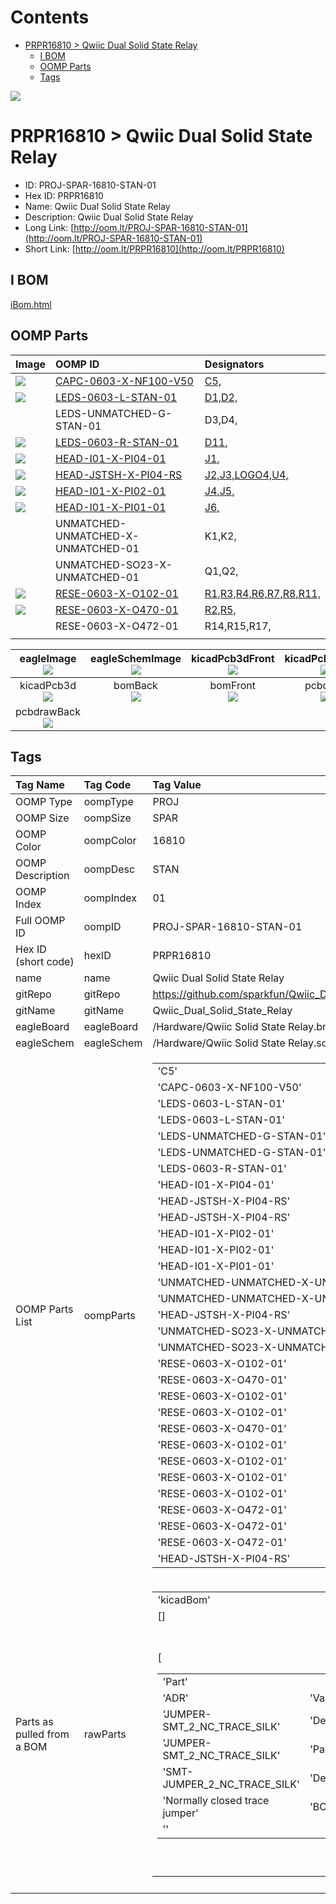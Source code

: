 



Contents
========

* [PRPR16810 > Qwiic Dual Solid State Relay](#prpr16810--qwiic-dual-solid-state-relay)
	* [I BOM](#i-bom)
	* [OOMP Parts](#oomp-parts)
	* [Tags](#tags)
  
![][im]
# PRPR16810 > Qwiic Dual Solid State Relay

- ID: PROJ-SPAR-16810-STAN-01
- Hex ID: PRPR16810
- Name: Qwiic Dual Solid State Relay
- Description: Qwiic Dual Solid State Relay
- Long Link: [http://oom.lt/PROJ-SPAR-16810-STAN-01](http://oom.lt/PROJ-SPAR-16810-STAN-01)
- Short Link: [http://oom.lt/PRPR16810](http://oom.lt/PRPR16810)

## I BOM
  
[iBom.html](https://htmlpreview.github.io/?https://github.com/oomlout/oomlout_OOMP_projects/blob/main/PROJ/SPAR/16810/STAN/01ibom.html)
## OOMP Parts
  

|Image|OOMP ID|Designators|
| :--- | :--- | :--- |
|[![](https://raw.githubusercontent.com/oomlout/oomlout_OOMP_parts_V2/CAPC/0603/X/NF100/V50/main/image_140.jpg)](https://github.com/oomlout/oomlout_OOMP_parts_V2/CAPC/0603/X/NF100/V50/tree/main/)|[CAPC-0603-X-NF100-V50](https://github.com/oomlout/oomlout_OOMP_parts_V2/CAPC/0603/X/NF100/V50/tree/main/)|[C5,](https://github.com/oomlout/oomlout_OOMP_parts_V2/CAPC/0603/X/NF100/V50/tree/main/)|
|[![](https://raw.githubusercontent.com/oomlout/oomlout_OOMP_parts_V2/LEDS/0603/L/STAN/01/main/image_140.jpg)](https://github.com/oomlout/oomlout_OOMP_parts_V2/LEDS/0603/L/STAN/01/tree/main/)|[LEDS-0603-L-STAN-01](https://github.com/oomlout/oomlout_OOMP_parts_V2/LEDS/0603/L/STAN/01/tree/main/)|[D1,D2,](https://github.com/oomlout/oomlout_OOMP_parts_V2/LEDS/0603/L/STAN/01/tree/main/)|
|![]()|LEDS-UNMATCHED-G-STAN-01|D3,D4,|
|[![](https://raw.githubusercontent.com/oomlout/oomlout_OOMP_parts_V2/LEDS/0603/R/STAN/01/main/image_140.jpg)](https://github.com/oomlout/oomlout_OOMP_parts_V2/LEDS/0603/R/STAN/01/tree/main/)|[LEDS-0603-R-STAN-01](https://github.com/oomlout/oomlout_OOMP_parts_V2/LEDS/0603/R/STAN/01/tree/main/)|[D11,](https://github.com/oomlout/oomlout_OOMP_parts_V2/LEDS/0603/R/STAN/01/tree/main/)|
|[![](https://raw.githubusercontent.com/oomlout/oomlout_OOMP_parts_V2/HEAD/I01/X/PI04/01/main/image_140.jpg)](https://github.com/oomlout/oomlout_OOMP_parts_V2/HEAD/I01/X/PI04/01/tree/main/)|[HEAD-I01-X-PI04-01](https://github.com/oomlout/oomlout_OOMP_parts_V2/HEAD/I01/X/PI04/01/tree/main/)|[J1,](https://github.com/oomlout/oomlout_OOMP_parts_V2/HEAD/I01/X/PI04/01/tree/main/)|
|[![](https://raw.githubusercontent.com/oomlout/oomlout_OOMP_parts_V2/HEAD/JSTSH/X/PI04/RS/main/image_140.jpg)](https://github.com/oomlout/oomlout_OOMP_parts_V2/HEAD/JSTSH/X/PI04/RS/tree/main/)|[HEAD-JSTSH-X-PI04-RS](https://github.com/oomlout/oomlout_OOMP_parts_V2/HEAD/JSTSH/X/PI04/RS/tree/main/)|[J2,J3,LOGO4,U4,](https://github.com/oomlout/oomlout_OOMP_parts_V2/HEAD/JSTSH/X/PI04/RS/tree/main/)|
|[![](https://raw.githubusercontent.com/oomlout/oomlout_OOMP_parts_V2/HEAD/I01/X/PI02/01/main/image_140.jpg)](https://github.com/oomlout/oomlout_OOMP_parts_V2/HEAD/I01/X/PI02/01/tree/main/)|[HEAD-I01-X-PI02-01](https://github.com/oomlout/oomlout_OOMP_parts_V2/HEAD/I01/X/PI02/01/tree/main/)|[J4,J5,](https://github.com/oomlout/oomlout_OOMP_parts_V2/HEAD/I01/X/PI02/01/tree/main/)|
|[![](https://raw.githubusercontent.com/oomlout/oomlout_OOMP_parts_V2/HEAD/I01/X/PI01/01/main/image_140.jpg)](https://github.com/oomlout/oomlout_OOMP_parts_V2/HEAD/I01/X/PI01/01/tree/main/)|[HEAD-I01-X-PI01-01](https://github.com/oomlout/oomlout_OOMP_parts_V2/HEAD/I01/X/PI01/01/tree/main/)|[J6,](https://github.com/oomlout/oomlout_OOMP_parts_V2/HEAD/I01/X/PI01/01/tree/main/)|
|![]()|UNMATCHED-UNMATCHED-X-UNMATCHED-01|K1,K2,|
|![]()|UNMATCHED-SO23-X-UNMATCHED-01|Q1,Q2,|
|[![](https://raw.githubusercontent.com/oomlout/oomlout_OOMP_parts_V2/RESE/0603/X/O102/01/main/image_140.jpg)](https://github.com/oomlout/oomlout_OOMP_parts_V2/RESE/0603/X/O102/01/tree/main/)|[RESE-0603-X-O102-01](https://github.com/oomlout/oomlout_OOMP_parts_V2/RESE/0603/X/O102/01/tree/main/)|[R1,R3,R4,R6,R7,R8,R11,](https://github.com/oomlout/oomlout_OOMP_parts_V2/RESE/0603/X/O102/01/tree/main/)|
|[![](https://raw.githubusercontent.com/oomlout/oomlout_OOMP_parts_V2/RESE/0603/X/O470/01/main/image_140.jpg)](https://github.com/oomlout/oomlout_OOMP_parts_V2/RESE/0603/X/O470/01/tree/main/)|[RESE-0603-X-O470-01](https://github.com/oomlout/oomlout_OOMP_parts_V2/RESE/0603/X/O470/01/tree/main/)|[R2,R5,](https://github.com/oomlout/oomlout_OOMP_parts_V2/RESE/0603/X/O470/01/tree/main/)|
|![]()|RESE-0603-X-O472-01|R14,R15,R17,|
||||
  

|eagleImage<br>[![](https://raw.githubusercontent.com/oomlout/oomlout_OOMP_projects_V2/PROJ/SPAR/16810/STAN/01/main/eagleImage_140.png)](https://github.com/oomlout/oomlout_OOMP_projects_V2/PROJ/SPAR/16810/STAN/01/tree/main/eagleImage.png)|eagleSchemImage<br>[![](https://raw.githubusercontent.com/oomlout/oomlout_OOMP_projects_V2/PROJ/SPAR/16810/STAN/01/main/eagleSchemImage_140.png)](https://github.com/oomlout/oomlout_OOMP_projects_V2/PROJ/SPAR/16810/STAN/01/tree/main/eagleSchemImage.png)|kicadPcb3dFront<br>[![](https://raw.githubusercontent.com/oomlout/oomlout_OOMP_projects_V2/PROJ/SPAR/16810/STAN/01/main/kicadPcb3dFront_140.png)](https://github.com/oomlout/oomlout_OOMP_projects_V2/PROJ/SPAR/16810/STAN/01/tree/main/kicadPcb3dFront.png)|kicadPcb3dBack<br>[![](https://raw.githubusercontent.com/oomlout/oomlout_OOMP_projects_V2/PROJ/SPAR/16810/STAN/01/main/kicadPcb3dBack_140.png)](https://github.com/oomlout/oomlout_OOMP_projects_V2/PROJ/SPAR/16810/STAN/01/tree/main/kicadPcb3dBack.png)|
| :---: | :---: | :---: | :---: |
|kicadPcb3d<br>[![](https://raw.githubusercontent.com/oomlout/oomlout_OOMP_projects_V2/PROJ/SPAR/16810/STAN/01/main/kicadPcb3d_140.png)](https://github.com/oomlout/oomlout_OOMP_projects_V2/PROJ/SPAR/16810/STAN/01/tree/main/kicadPcb3d.png)|bomBack<br>[![](https://raw.githubusercontent.com/oomlout/oomlout_OOMP_projects_V2/PROJ/SPAR/16810/STAN/01/main/bomBack_140.png)](https://github.com/oomlout/oomlout_OOMP_projects_V2/PROJ/SPAR/16810/STAN/01/tree/main/bomBack.png)|bomFront<br>[![](https://raw.githubusercontent.com/oomlout/oomlout_OOMP_projects_V2/PROJ/SPAR/16810/STAN/01/main/bomFront_140.png)](https://github.com/oomlout/oomlout_OOMP_projects_V2/PROJ/SPAR/16810/STAN/01/tree/main/bomFront.png)|pcbdraw<br>[![](https://raw.githubusercontent.com/oomlout/oomlout_OOMP_projects_V2/PROJ/SPAR/16810/STAN/01/main/pcbdraw_140.png)](https://github.com/oomlout/oomlout_OOMP_projects_V2/PROJ/SPAR/16810/STAN/01/tree/main/pcbdraw.svg)|
|pcbdrawBack<br>[![](https://raw.githubusercontent.com/oomlout/oomlout_OOMP_projects_V2/PROJ/SPAR/16810/STAN/01/main/pcbdrawBack_140.png)](https://github.com/oomlout/oomlout_OOMP_projects_V2/PROJ/SPAR/16810/STAN/01/tree/main/pcbdrawBack.svg)||||

## Tags
  

|Tag Name|Tag Code|Tag Value|
| :--- | :--- | :--- |
|OOMP Type|oompType|PROJ|
|OOMP Size|oompSize|SPAR|
|OOMP Color|oompColor|16810|
|OOMP Description|oompDesc|STAN|
|OOMP Index|oompIndex|01|
|Full OOMP ID|oompID|PROJ-SPAR-16810-STAN-01|
|Hex ID (short code)|hexID|PRPR16810|
|name|name|Qwiic Dual Solid State Relay|
|gitRepo|gitRepo|https://github.com/sparkfun/Qwiic_Dual_Solid_State_Relay|
|gitName|gitName|Qwiic_Dual_Solid_State_Relay|
|eagleBoard|eagleBoard|/Hardware/Qwiic Solid State Relay.brd|
|eagleSchem|eagleSchem|/Hardware/Qwiic Solid State Relay.sch|
|OOMP Parts List|oompParts|<table><tr><td>'C5'</td></tr><tr><td> 'CAPC-0603-X-NF100-V50'</td><td> 'D1'</td></tr><tr><td> 'LEDS-0603-L-STAN-01'</td><td> 'D2'</td></tr><tr><td> 'LEDS-0603-L-STAN-01'</td><td> 'D3'</td></tr><tr><td> 'LEDS-UNMATCHED-G-STAN-01'</td><td> 'D4'</td></tr><tr><td> 'LEDS-UNMATCHED-G-STAN-01'</td><td> 'D11'</td></tr><tr><td> 'LEDS-0603-R-STAN-01'</td><td> 'J1'</td></tr><tr><td> 'HEAD-I01-X-PI04-01'</td><td> 'J2'</td></tr><tr><td> 'HEAD-JSTSH-X-PI04-RS'</td><td> 'J3'</td></tr><tr><td> 'HEAD-JSTSH-X-PI04-RS'</td><td> 'J4'</td></tr><tr><td> 'HEAD-I01-X-PI02-01'</td><td> 'J5'</td></tr><tr><td> 'HEAD-I01-X-PI02-01'</td><td> 'J6'</td></tr><tr><td> 'HEAD-I01-X-PI01-01'</td><td> 'K1'</td></tr><tr><td> 'UNMATCHED-UNMATCHED-X-UNMATCHED-01'</td><td> 'K2'</td></tr><tr><td> 'UNMATCHED-UNMATCHED-X-UNMATCHED-01'</td><td> 'LOGO4'</td></tr><tr><td> 'HEAD-JSTSH-X-PI04-RS'</td><td> 'Q1'</td></tr><tr><td> 'UNMATCHED-SO23-X-UNMATCHED-01'</td><td> 'Q2'</td></tr><tr><td> 'UNMATCHED-SO23-X-UNMATCHED-01'</td><td> 'R1'</td></tr><tr><td> 'RESE-0603-X-O102-01'</td><td> 'R2'</td></tr><tr><td> 'RESE-0603-X-O470-01'</td><td> 'R3'</td></tr><tr><td> 'RESE-0603-X-O102-01'</td><td> 'R4'</td></tr><tr><td> 'RESE-0603-X-O102-01'</td><td> 'R5'</td></tr><tr><td> 'RESE-0603-X-O470-01'</td><td> 'R6'</td></tr><tr><td> 'RESE-0603-X-O102-01'</td><td> 'R7'</td></tr><tr><td> 'RESE-0603-X-O102-01'</td><td> 'R8'</td></tr><tr><td> 'RESE-0603-X-O102-01'</td><td> 'R11'</td></tr><tr><td> 'RESE-0603-X-O102-01'</td><td> 'R14'</td></tr><tr><td> 'RESE-0603-X-O472-01'</td><td> 'R15'</td></tr><tr><td> 'RESE-0603-X-O472-01'</td><td> 'R17'</td></tr><tr><td> 'RESE-0603-X-O472-01'</td><td> 'U4'</td></tr><tr><td> 'HEAD-JSTSH-X-PI04-RS'</td></tr></table>|
|Parts as pulled from a BOM|rawParts|<table><tr><td>'kicadBom'</td></tr><tr><td> []</td><td> 'eagleBom'</td></tr><tr><td> [<table><tr><td>'Part'</td></tr><tr><td> 'ADR'</td><td> 'Value'</td></tr><tr><td> 'JUMPER-SMT_2_NC_TRACE_SILK'</td><td> 'Device'</td></tr><tr><td> 'JUMPER-SMT_2_NC_TRACE_SILK'</td><td> 'Package'</td></tr><tr><td> 'SMT-JUMPER_2_NC_TRACE_SILK'</td><td> 'Description'</td></tr><tr><td> 'Normally closed trace jumper'</td><td> 'BOM'</td></tr><tr><td> ''</td></tr></table></td><td> <table><tr><td>'Part'</td></tr><tr><td> 'C5'</td><td> 'Value'</td></tr><tr><td> '0.1uF'</td><td> 'Device'</td></tr><tr><td> '0.1UF-0603-25V-(+80/-20%)'</td><td> 'Package'</td></tr><tr><td> '0603'</td><td> 'Description'</td></tr><tr><td> '0.1µF ceramic capacitors'</td><td> 'BOM'</td></tr><tr><td> ''</td></tr></table></td><td> <table><tr><td>'Part'</td></tr><tr><td> 'D1'</td><td> 'Value'</td></tr><tr><td> 'BLUE'</td><td> 'Device'</td></tr><tr><td> 'LED-BLUE0603'</td><td> 'Package'</td></tr><tr><td> 'LED-0603'</td><td> 'Description'</td></tr><tr><td> 'Blue SMD LED'</td><td> 'BOM'</td></tr><tr><td> ''</td></tr></table></td><td> <table><tr><td>'Part'</td></tr><tr><td> 'D2'</td><td> 'Value'</td></tr><tr><td> 'BLUE'</td><td> 'Device'</td></tr><tr><td> 'LED-BLUE0603'</td><td> 'Package'</td></tr><tr><td> 'LED-0603'</td><td> 'Description'</td></tr><tr><td> 'Blue SMD LED'</td><td> 'BOM'</td></tr><tr><td> ''</td></tr></table></td><td> <table><tr><td>'Part'</td></tr><tr><td> 'D3'</td><td> 'Value'</td></tr><tr><td> ''</td><td> 'Device'</td></tr><tr><td> 'LED5MM'</td><td> 'Package'</td></tr><tr><td> 'LED_5MM'</td><td> 'Description'</td></tr><tr><td> 'LED (Generic)'</td><td> 'BOM'</td></tr><tr><td> ''</td></tr></table></td><td> <table><tr><td>'Part'</td></tr><tr><td> 'D4'</td><td> 'Value'</td></tr><tr><td> ''</td><td> 'Device'</td></tr><tr><td> 'LED5MM'</td><td> 'Package'</td></tr><tr><td> 'LED_5MM'</td><td> 'Description'</td></tr><tr><td> 'LED (Generic)'</td><td> 'BOM'</td></tr><tr><td> ''</td></tr></table></td><td> <table><tr><td>'Part'</td></tr><tr><td> 'D11'</td><td> 'Value'</td></tr><tr><td> 'RED'</td><td> 'Device'</td></tr><tr><td> 'LED-RED0603'</td><td> 'Package'</td></tr><tr><td> 'LED-0603'</td><td> 'Description'</td></tr><tr><td> 'Red SMD LED'</td><td> 'BOM'</td></tr><tr><td> ''</td></tr></table></td><td> <table><tr><td>'Part'</td></tr><tr><td> 'FD1'</td><td> 'Value'</td></tr><tr><td> 'FIDUCIAL1X2'</td><td> 'Device'</td></tr><tr><td> 'FIDUCIAL1X2'</td><td> 'Package'</td></tr><tr><td> 'FIDUCIAL-1X2'</td><td> 'Description'</td></tr><tr><td> 'Fiducial Alignment Points'</td><td> 'BOM'</td></tr><tr><td> ''</td></tr></table></td><td> <table><tr><td>'Part'</td></tr><tr><td> 'FD2'</td><td> 'Value'</td></tr><tr><td> 'FIDUCIAL1X2'</td><td> 'Device'</td></tr><tr><td> 'FIDUCIAL1X2'</td><td> 'Package'</td></tr><tr><td> 'FIDUCIAL-1X2'</td><td> 'Description'</td></tr><tr><td> 'Fiducial Alignment Points'</td><td> 'BOM'</td></tr><tr><td> ''</td></tr></table></td><td> <table><tr><td>'Part'</td></tr><tr><td> 'FD3'</td><td> 'Value'</td></tr><tr><td> 'FIDUCIAL1X2'</td><td> 'Device'</td></tr><tr><td> 'FIDUCIAL1X2'</td><td> 'Package'</td></tr><tr><td> 'FIDUCIAL-1X2'</td><td> 'Description'</td></tr><tr><td> 'Fiducial Alignment Points'</td><td> 'BOM'</td></tr><tr><td> ''</td></tr></table></td><td> <table><tr><td>'Part'</td></tr><tr><td> 'FD4'</td><td> 'Value'</td></tr><tr><td> 'FIDUCIAL1X2'</td><td> 'Device'</td></tr><tr><td> 'FIDUCIAL1X2'</td><td> 'Package'</td></tr><tr><td> 'FIDUCIAL-1X2'</td><td> 'Description'</td></tr><tr><td> 'Fiducial Alignment Points'</td><td> 'BOM'</td></tr><tr><td> ''</td></tr></table></td><td> <table><tr><td>'Part'</td></tr><tr><td> 'FRAME1'</td><td> 'Value'</td></tr><tr><td> 'FRAME-LETTER'</td><td> 'Device'</td></tr><tr><td> 'FRAME-LETTER'</td><td> 'Package'</td></tr><tr><td> 'CREATIVE_COMMONS'</td><td> 'Description'</td></tr><tr><td> 'Schematic Frame - Letter'</td><td> 'BOM'</td></tr><tr><td> ''</td></tr></table></td><td> <table><tr><td>'Part'</td></tr><tr><td> 'I2C'</td><td> 'Value'</td></tr><tr><td> 'JUMPER-SMT_3_2-NC_TRACE_SILK'</td><td> 'Device'</td></tr><tr><td> 'JUMPER-SMT_3_2-NC_TRACE_SILK'</td><td> 'Package'</td></tr><tr><td> 'SMT-JUMPER_3_2-NC_TRACE_SILK'</td><td> 'Description'</td></tr><tr><td> 'Normally closed trace jumper (2 of 2 connections)'</td><td> 'BOM'</td></tr><tr><td> ''</td></tr></table></td><td> <table><tr><td>'Part'</td></tr><tr><td> 'J1'</td><td> 'Value'</td></tr><tr><td> ''</td><td> 'Device'</td></tr><tr><td> 'CONN_041X04_NO_SILK'</td><td> 'Package'</td></tr><tr><td> '1X04_NO_SILK'</td><td> 'Description'</td></tr><tr><td> 'Multi connection point. Often used as Generic Header-pin footprint for 0.1 inch spaced/style header connections'</td><td> 'BOM'</td></tr><tr><td> ''</td></tr></table></td><td> <table><tr><td>'Part'</td></tr><tr><td> 'J2'</td><td> 'Value'</td></tr><tr><td> 'Qwiic Right Angle'</td><td> 'Device'</td></tr><tr><td> 'I2C_STANDARDQWIIC'</td><td> 'Package'</td></tr><tr><td> 'JST04_1MM_RA'</td><td> 'Description'</td></tr><tr><td> 'SparkFun I2C Standard Pinout Header'</td><td> 'BOM'</td></tr><tr><td> ''</td></tr></table></td><td> <table><tr><td>'Part'</td></tr><tr><td> 'J3'</td><td> 'Value'</td></tr><tr><td> 'Qwiic Right Angle'</td><td> 'Device'</td></tr><tr><td> 'I2C_STANDARDQWIIC'</td><td> 'Package'</td></tr><tr><td> 'JST04_1MM_RA'</td><td> 'Description'</td></tr><tr><td> 'SparkFun I2C Standard Pinout Header'</td><td> 'BOM'</td></tr><tr><td> ''</td></tr></table></td><td> <table><tr><td>'Part'</td></tr><tr><td> 'J4'</td><td> 'Value'</td></tr><tr><td> ''</td><td> 'Device'</td></tr><tr><td> 'CONN_02SCREWTERMINAL-6.35MM-2'</td><td> 'Package'</td></tr><tr><td> '1X02_6.35_SCREWTERM'</td><td> 'Description'</td></tr><tr><td> 'Multi connection point. Often used as Generic Header-pin footprint for 0.1 inch spaced/style header connections'</td><td> 'BOM'</td></tr><tr><td> ''</td></tr></table></td><td> <table><tr><td>'Part'</td></tr><tr><td> 'J5'</td><td> 'Value'</td></tr><tr><td> ''</td><td> 'Device'</td></tr><tr><td> 'CONN_02SCREWTERMINAL-6.35MM-2'</td><td> 'Package'</td></tr><tr><td> '1X02_6.35_SCREWTERM'</td><td> 'Description'</td></tr><tr><td> 'Multi connection point. Often used as Generic Header-pin footprint for 0.1 inch spaced/style header connections'</td><td> 'BOM'</td></tr><tr><td> ''</td></tr></table></td><td> <table><tr><td>'Part'</td></tr><tr><td> 'J6'</td><td> 'Value'</td></tr><tr><td> ''</td><td> 'Device'</td></tr><tr><td> 'CONN_01PTH_NO_SILK_YES_STOP'</td><td> 'Package'</td></tr><tr><td> '1X01_NO_SILK'</td><td> 'Description'</td></tr><tr><td> 'Single connection point. Often used as Generic Header-pin footprint for 0.1 inch spaced/style header connections'</td><td> 'BOM'</td></tr><tr><td> ''</td></tr></table></td><td> <table><tr><td>'Part'</td></tr><tr><td> 'J9'</td><td> 'Value'</td></tr><tr><td> 'AVR_SPI_PROG_3X2TESTPOINTS'</td><td> 'Device'</td></tr><tr><td> 'AVR_SPI_PROG_3X2TESTPOINTS'</td><td> 'Package'</td></tr><tr><td> '2X3_TEST_POINTS'</td><td> 'Description'</td></tr><tr><td> 'AVR ISP 6 Pin'</td><td> 'BOM'</td></tr><tr><td> ''</td></tr></table></td><td> <table><tr><td>'Part'</td></tr><tr><td> 'JP1'</td><td> 'Value'</td></tr><tr><td> 'STAND-OFF'</td><td> 'Device'</td></tr><tr><td> 'STAND-OFF'</td><td> 'Package'</td></tr><tr><td> 'STAND-OFF'</td><td> 'Description'</td></tr><tr><td> 'Stand Off'</td><td> 'BOM'</td></tr><tr><td> ''</td></tr></table></td><td> <table><tr><td>'Part'</td></tr><tr><td> 'JP2'</td><td> 'Value'</td></tr><tr><td> 'STAND-OFF'</td><td> 'Device'</td></tr><tr><td> 'STAND-OFF'</td><td> 'Package'</td></tr><tr><td> 'STAND-OFF'</td><td> 'Description'</td></tr><tr><td> 'Stand Off'</td><td> 'BOM'</td></tr><tr><td> ''</td></tr></table></td><td> <table><tr><td>'Part'</td></tr><tr><td> 'JP3'</td><td> 'Value'</td></tr><tr><td> 'STAND-OFF'</td><td> 'Device'</td></tr><tr><td> 'STAND-OFF'</td><td> 'Package'</td></tr><tr><td> 'STAND-OFF'</td><td> 'Description'</td></tr><tr><td> 'Stand Off'</td><td> 'BOM'</td></tr><tr><td> ''</td></tr></table></td><td> <table><tr><td>'Part'</td></tr><tr><td> 'JP4'</td><td> 'Value'</td></tr><tr><td> 'STAND-OFF'</td><td> 'Device'</td></tr><tr><td> 'STAND-OFF'</td><td> 'Package'</td></tr><tr><td> 'STAND-OFF'</td><td> 'Description'</td></tr><tr><td> 'Stand Off'</td><td> 'BOM'</td></tr><tr><td> ''</td></tr></table></td><td> <table><tr><td>'Part'</td></tr><tr><td> 'JP5'</td><td> 'Value'</td></tr><tr><td> 'STAND-OFF'</td><td> 'Device'</td></tr><tr><td> 'STAND-OFF'</td><td> 'Package'</td></tr><tr><td> 'STAND-OFF'</td><td> 'Description'</td></tr><tr><td> 'Stand Off'</td><td> 'BOM'</td></tr><tr><td> ''</td></tr></table></td><td> <table><tr><td>'Part'</td></tr><tr><td> 'JP6'</td><td> 'Value'</td></tr><tr><td> 'STAND-OFF'</td><td> 'Device'</td></tr><tr><td> 'STAND-OFF'</td><td> 'Package'</td></tr><tr><td> 'STAND-OFF'</td><td> 'Description'</td></tr><tr><td> 'Stand Off'</td><td> 'BOM'</td></tr><tr><td> ''</td></tr></table></td><td> <table><tr><td>'Part'</td></tr><tr><td> 'JP7'</td><td> 'Value'</td></tr><tr><td> 'STAND-OFF'</td><td> 'Device'</td></tr><tr><td> 'STAND-OFF'</td><td> 'Package'</td></tr><tr><td> 'STAND-OFF'</td><td> 'Description'</td></tr><tr><td> 'Stand Off'</td><td> 'BOM'</td></tr><tr><td> ''</td></tr></table></td><td> <table><tr><td>'Part'</td></tr><tr><td> 'JP8'</td><td> 'Value'</td></tr><tr><td> 'STAND-OFF'</td><td> 'Device'</td></tr><tr><td> 'STAND-OFF'</td><td> 'Package'</td></tr><tr><td> 'STAND-OFF'</td><td> 'Description'</td></tr><tr><td> 'Stand Off'</td><td> 'BOM'</td></tr><tr><td> ''</td></tr></table></td><td> <table><tr><td>'Part'</td></tr><tr><td> 'JP10'</td><td> 'Value'</td></tr><tr><td> 'STAND-OFF'</td><td> 'Device'</td></tr><tr><td> 'STAND-OFF'</td><td> 'Package'</td></tr><tr><td> 'STAND-OFF'</td><td> 'Description'</td></tr><tr><td> 'Stand Off'</td><td> 'BOM'</td></tr><tr><td> ''</td></tr></table></td><td> <table><tr><td>'Part'</td></tr><tr><td> 'K1'</td><td> 'Value'</td></tr><tr><td> '25A Solid State Relay'</td><td> 'Device'</td></tr><tr><td> 'SIP_SOLIDSTATERELAY'</td><td> 'Package'</td></tr><tr><td> 'PTH_SOLIDSTATERELAY'</td><td> 'Description'</td></tr><tr><td> 'Tyco Electronics SSRF-240D25 - 25A Solid State Relay'</td><td> 'BOM'</td></tr><tr><td> ''</td></tr></table></td><td> <table><tr><td>'Part'</td></tr><tr><td> 'K2'</td><td> 'Value'</td></tr><tr><td> '25A Solid State Relay'</td><td> 'Device'</td></tr><tr><td> 'SIP_SOLIDSTATERELAY'</td><td> 'Package'</td></tr><tr><td> 'PTH_SOLIDSTATERELAY'</td><td> 'Description'</td></tr><tr><td> 'Tyco Electronics SSRF-240D25 - 25A Solid State Relay'</td><td> 'BOM'</td></tr><tr><td> ''</td></tr></table></td><td> <table><tr><td>'Part'</td></tr><tr><td> 'LOGO1'</td><td> 'Value'</td></tr><tr><td> 'SFE_LOGO_NAME_FLAME.2_INCH'</td><td> 'Device'</td></tr><tr><td> 'SFE_LOGO_NAME_FLAME.2_INCH'</td><td> 'Package'</td></tr><tr><td> 'SFE_LOGO_NAME_FLAME_.2'</td><td> 'Description'</td></tr><tr><td> 'SparkFun Font Logo w/ Flame'</td><td> 'BOM'</td></tr><tr><td> ''</td></tr></table></td><td> <table><tr><td>'Part'</td></tr><tr><td> 'LOGO2'</td><td> 'Value'</td></tr><tr><td> 'OSHW-LOGOS'</td><td> 'Device'</td></tr><tr><td> 'OSHW-LOGOS'</td><td> 'Package'</td></tr><tr><td> 'OSHW-LOGO-S'</td><td> 'Description'</td></tr><tr><td> 'Open-Source Hardware (OSHW) Logo'</td><td> 'BOM'</td></tr><tr><td> ''</td></tr></table></td><td> <table><tr><td>'Part'</td></tr><tr><td> 'LOGO3'</td><td> 'Value'</td></tr><tr><td> 'SFE_LOGO_NAME_FLAME.3_INCH'</td><td> 'Device'</td></tr><tr><td> 'SFE_LOGO_NAME_FLAME.3_INCH'</td><td> 'Package'</td></tr><tr><td> 'SFE_LOGO_NAME_FLAME_.3'</td><td> 'Description'</td></tr><tr><td> 'SparkFun Font Logo w/ Flame'</td><td> 'BOM'</td></tr><tr><td> ''</td></tr></table></td><td> <table><tr><td>'Part'</td></tr><tr><td> 'LOGO4'</td><td> 'Value'</td></tr><tr><td> 'QWIIC_LOGO_5MM'</td><td> 'Device'</td></tr><tr><td> 'QWIIC_LOGO_5MM'</td><td> 'Package'</td></tr><tr><td> 'QWIIC_5MM'</td><td> 'Description'</td></tr><tr><td> 'Qwiic Logos for placement on schematic and PCB. The 5.5mm silk logo is best for placing next to Qwiic connector.'</td><td> 'BOM'</td></tr><tr><td> ''</td></tr></table></td><td> <table><tr><td>'Part'</td></tr><tr><td> 'PWR'</td><td> 'Value'</td></tr><tr><td> 'JUMPER-SMT_2_NC_TRACE_SILK'</td><td> 'Device'</td></tr><tr><td> 'JUMPER-SMT_2_NC_TRACE_SILK'</td><td> 'Package'</td></tr><tr><td> 'SMT-JUMPER_2_NC_TRACE_SILK'</td><td> 'Description'</td></tr><tr><td> 'Normally closed trace jumper'</td><td> 'BOM'</td></tr><tr><td> ''</td></tr></table></td><td> <table><tr><td>'Part'</td></tr><tr><td> 'Q1'</td><td> 'Value'</td></tr><tr><td> '600mA/40V'</td><td> 'Device'</td></tr><tr><td> 'TRANS_NPN-MMBT2222AL'</td><td> 'Package'</td></tr><tr><td> 'SOT23-3'</td><td> 'Description'</td></tr><tr><td> 'NPN transistor'</td><td> 'BOM'</td></tr><tr><td> ''</td></tr></table></td><td> <table><tr><td>'Part'</td></tr><tr><td> 'Q2'</td><td> 'Value'</td></tr><tr><td> '600mA/40V'</td><td> 'Device'</td></tr><tr><td> 'TRANS_NPN-MMBT2222AL'</td><td> 'Package'</td></tr><tr><td> 'SOT23-3'</td><td> 'Description'</td></tr><tr><td> 'NPN transistor'</td><td> 'BOM'</td></tr><tr><td> ''</td></tr></table></td><td> <table><tr><td>'Part'</td></tr><tr><td> 'R1'</td><td> 'Value'</td></tr><tr><td> '1k'</td><td> 'Device'</td></tr><tr><td> '1KOHM-0603-1/10W-1%'</td><td> 'Package'</td></tr><tr><td> '0603'</td><td> 'Description'</td></tr><tr><td> '1kΩ resistor'</td><td> 'BOM'</td></tr><tr><td> ''</td></tr></table></td><td> <table><tr><td>'Part'</td></tr><tr><td> 'R2'</td><td> 'Value'</td></tr><tr><td> '47'</td><td> 'Device'</td></tr><tr><td> '47OHM-0603-1/10W-1%'</td><td> 'Package'</td></tr><tr><td> '0603'</td><td> 'Description'</td></tr><tr><td> '47Ω resistor'</td><td> 'BOM'</td></tr><tr><td> ''</td></tr></table></td><td> <table><tr><td>'Part'</td></tr><tr><td> 'R3'</td><td> 'Value'</td></tr><tr><td> '1k'</td><td> 'Device'</td></tr><tr><td> '1KOHM-0603-1/10W-1%'</td><td> 'Package'</td></tr><tr><td> '0603'</td><td> 'Description'</td></tr><tr><td> '1kΩ resistor'</td><td> 'BOM'</td></tr><tr><td> ''</td></tr></table></td><td> <table><tr><td>'Part'</td></tr><tr><td> 'R4'</td><td> 'Value'</td></tr><tr><td> '1k'</td><td> 'Device'</td></tr><tr><td> '1KOHM-0603-1/10W-1%'</td><td> 'Package'</td></tr><tr><td> '0603'</td><td> 'Description'</td></tr><tr><td> '1kΩ resistor'</td><td> 'BOM'</td></tr><tr><td> ''</td></tr></table></td><td> <table><tr><td>'Part'</td></tr><tr><td> 'R5'</td><td> 'Value'</td></tr><tr><td> '47'</td><td> 'Device'</td></tr><tr><td> '47OHM-0603-1/10W-1%'</td><td> 'Package'</td></tr><tr><td> '0603'</td><td> 'Description'</td></tr><tr><td> '47Ω resistor'</td><td> 'BOM'</td></tr><tr><td> ''</td></tr></table></td><td> <table><tr><td>'Part'</td></tr><tr><td> 'R6'</td><td> 'Value'</td></tr><tr><td> '1k'</td><td> 'Device'</td></tr><tr><td> '1KOHM-0603-1/10W-1%'</td><td> 'Package'</td></tr><tr><td> '0603'</td><td> 'Description'</td></tr><tr><td> '1kΩ resistor'</td><td> 'BOM'</td></tr><tr><td> ''</td></tr></table></td><td> <table><tr><td>'Part'</td></tr><tr><td> 'R7'</td><td> 'Value'</td></tr><tr><td> '1k'</td><td> 'Device'</td></tr><tr><td> '1KOHM-0603-1/10W-1%'</td><td> 'Package'</td></tr><tr><td> '0603'</td><td> 'Description'</td></tr><tr><td> '1kΩ resistor'</td><td> 'BOM'</td></tr><tr><td> ''</td></tr></table></td><td> <table><tr><td>'Part'</td></tr><tr><td> 'R8'</td><td> 'Value'</td></tr><tr><td> '1k'</td><td> 'Device'</td></tr><tr><td> '1KOHM-0603-1/10W-1%'</td><td> 'Package'</td></tr><tr><td> '0603'</td><td> 'Description'</td></tr><tr><td> '1kΩ resistor'</td><td> 'BOM'</td></tr><tr><td> ''</td></tr></table></td><td> <table><tr><td>'Part'</td></tr><tr><td> 'R11'</td><td> 'Value'</td></tr><tr><td> '1k'</td><td> 'Device'</td></tr><tr><td> '1KOHM-0603-1/10W-1%'</td><td> 'Package'</td></tr><tr><td> '0603'</td><td> 'Description'</td></tr><tr><td> '1kΩ resistor'</td><td> 'BOM'</td></tr><tr><td> ''</td></tr></table></td><td> <table><tr><td>'Part'</td></tr><tr><td> 'R14'</td><td> 'Value'</td></tr><tr><td> '4.7k'</td><td> 'Device'</td></tr><tr><td> '4.7KOHM-0603-1/10W-1%'</td><td> 'Package'</td></tr><tr><td> '0603'</td><td> 'Description'</td></tr><tr><td> '4.7kΩ resistor'</td><td> 'BOM'</td></tr><tr><td> ''</td></tr></table></td><td> <table><tr><td>'Part'</td></tr><tr><td> 'R15'</td><td> 'Value'</td></tr><tr><td> '4.7k'</td><td> 'Device'</td></tr><tr><td> '4.7KOHM-0603-1/10W-1%'</td><td> 'Package'</td></tr><tr><td> '0603'</td><td> 'Description'</td></tr><tr><td> '4.7kΩ resistor'</td><td> 'BOM'</td></tr><tr><td> ''</td></tr></table></td><td> <table><tr><td>'Part'</td></tr><tr><td> 'R17'</td><td> 'Value'</td></tr><tr><td> '4.7k'</td><td> 'Device'</td></tr><tr><td> '4.7KOHM-0603-1/10W-1%'</td><td> 'Package'</td></tr><tr><td> '0603'</td><td> 'Description'</td></tr><tr><td> '4.7kΩ resistor'</td><td> 'BOM'</td></tr><tr><td> ''</td></tr></table></td><td> <table><tr><td>'Part'</td></tr><tr><td> 'U4'</td><td> 'Value'</td></tr><tr><td> 'ATTINY84-ARDUINO'</td><td> 'Device'</td></tr><tr><td> 'ATTINY84-ARDUINO'</td><td> 'Package'</td></tr><tr><td> 'SO14'</td><td> 'Description'</td></tr><tr><td> ''</td><td> 'BOM'</td></tr><tr><td> ''</td></tr></table>]</td></tr></table>|
||||



[im]: kicadPcb3d_450.png

